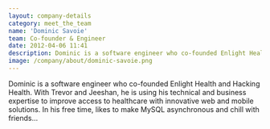 ```yaml
---
layout: company-details
category: meet_the_team
name: 'Dominic Savoie'
team: Co-founder & Engineer
date: 2012-04-06 11:41
description: Dominic is a software engineer who co-founded Enlight Health and Hacking Health. With Trevor and Jeeshan, he is using his technical and business expertise to improve access to healthcare with innovative web and mobile solutions. In his free time, likes to make MySQL asynchronous and chill with friends...
image: /company/about/dominic-savoie.png
---
```


Dominic is a software engineer who co-founded Enlight Health and Hacking Health. With Trevor and Jeeshan, he is using his technical and business expertise to improve access to healthcare with innovative web and mobile solutions. In his free time, likes to make MySQL asynchronous and chill with friends...

